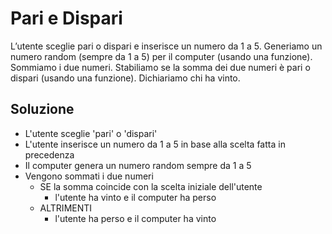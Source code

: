 # Pari e Dispari

L’utente sceglie pari o dispari e inserisce un numero da 1 a 5.
Generiamo un numero random (sempre da 1 a 5) per il computer (usando una funzione).
Sommiamo i due numeri.
Stabiliamo se la somma dei due numeri è pari o dispari (usando una funzione).
Dichiariamo chi ha vinto.

## Soluzione

- L'utente sceglie 'pari' o 'dispari'
- L'utente inserisce un numero da 1 a 5 in base alla scelta fatta in precedenza 
- Il computer genera un numero random sempre da 1 a 5
- Vengono sommati i due numeri 
  - SE la somma coincide con la scelta iniziale dell'utente 
    - l'utente ha vinto e il computer ha perso
  - ALTRIMENTI 
    - l'utente ha perso e il computer ha vinto



